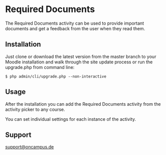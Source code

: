 # Required Documents

The Required Documents activity can be used to provide important
documents and get a feedback from the user when they read them.

## Installation

Just clone or download the latest version from the master branch to 
your Moodle installation and walk through the site update process or 
run the upgrade.php from command line:

    $ php admin/cli/upgrade.php --non-interactive

## Usage

After the installation you can add the Required Documents activity from
the activity picker to any course. 

You can set individual settings for each instance of the activity.

## Support

support@oncampus.de